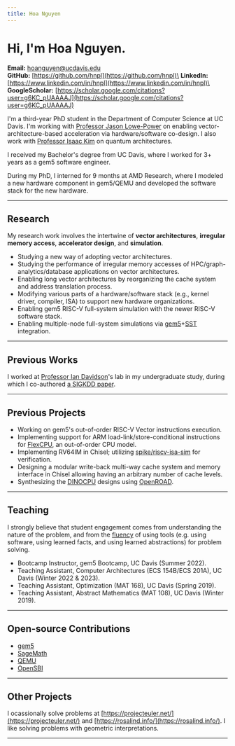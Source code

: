 ```yaml
---
title: Hoa Nguyen
---
```


# Hi, I'm Hoa Nguyen.

**Email:** hoanguyen@ucdavis.edu\
**GitHub:** [https://github.com/hnpl](https://github.com/hnpl)\
**LinkedIn:** [https://www.linkedin.com/in/hnpl](https://www.linkedin.com/in/hnpl)\
**GoogleScholar:** [https://scholar.google.com/citations?user=g6KC_pUAAAAJ](https://scholar.google.com/citations?user=g6KC_pUAAAAJ)

I'm a third-year PhD student in the Department of Computer Science at UC Davis.
I'm working with [Professor Jason Lowe-Power](https://arch.cs.ucdavis.edu/people/jason-lowe-power) on enabling vector-architecture-based acceleration via hardware/software co-design.
I also work with [Professor Isaac Kim](https://hackmd.io/39K7_jYrS3K3k4Jbn66iHQ?view) on quantum architectures.

I received my Bachelor's degree from UC Davis, where I worked for 3+ years as a gem5 software engineer.

During my PhD, I interned for 9 months at AMD Research, where I modeled a new hardware component in gem5/QEMU and developed the software stack for the new hardware.

---

## Research

My research work involves the intertwine of **vector architectures**, **irregular memory access**,  **accelerator design**, and **simulation**.

- Studying a new way of adopting vector architectures.
- Studying the performance of irregular memory accesses of HPC/graph-analytics/database applications on vector architectures.
- Enabling long vector architectures by reorganizing the cache system and address translation process.
- Modifying various parts of a hardware/software stack (e.g., kernel driver, compiler, ISA) to support new hardware organizations.
- Enabling gem5 RISC-V full-system simulation with the newer RISC-V software stack.
- Enabling multiple-node full-system simulations via [gem5](https://www.gem5.org/)+[SST](https://sst-simulator.org/) integration.

---

## Previous Works

I worked at [Professor Ian Davidson](https://faculty.engineering.ucdavis.edu/davidson/)'s lab in my undergraduate study, during which I co-authored [a SIGKDD paper](https://scholar.google.com/citations?view_op=view_citation&hl=en&user=g6KC_pUAAAAJ&citation_for_view=g6KC_pUAAAAJ:u5HHmVD_uO8C).

---

## Previous Projects

- Working on gem5's out-of-order RISC-V Vector instructions execution.
- Implementing support for ARM load-link/store-conditional instructions for [FlexCPU](https://github.com/darchr/gem5/tree/flexcpu), an out-of-order CPU model.
- Implementing RV64IM in Chisel; utilizing [spike/riscv-isa-sim](https://github.com/riscv-software-src/riscv-isa-sim) for verification.
- Designing a modular write-back multi-way cache system and memory interface in Chisel allowing having an arbitrary number of cache levels.
- Synthesizing the [DINOCPU](https://github.com/jlpteaching/dinocpu) designs using [OpenROAD](https://theopenroadproject.org/).

---

## Teaching

I strongly believe that student engagement comes from understanding the nature of the problem, and from the [fluency](https://nautil.us/how-i-rewired-my-brain-to-become-fluent-in-math-235085/) of using tools (e.g. using software, using learned facts, and using learned abstractions) for problem solving.

- Bootcamp Instructor, gem5 Bootcamp, UC Davis (Summer 2022).
- Teaching Assistant, Computer Architectures (ECS 154B/ECS 201A), UC Davis (Winter 2022 & 2023).
- Teaching Assistant, Optimization (MAT 168), UC Davis (Spring 2019).
- Teaching Assistant, Abstract Mathematics (MAT 108), UC Davis (Winter 2019).

---

## Open-source Contributions

- [gem5](https://github.com/gem5/gem5)
- [SageMath](https://github.com/sagemath/sage/)
- [QEMU](https://github.com/qemu/qemu)
- [OpenSBI](https://github.com/riscv-software-src/opensbi)

---

## Other Projects

I ocassionally solve problems at [https://projecteuler.net/](https://projecteuler.net/) and [https://rosalind.info/](https://rosalind.info/).
I like solving problems with geometric interpretations.

---
